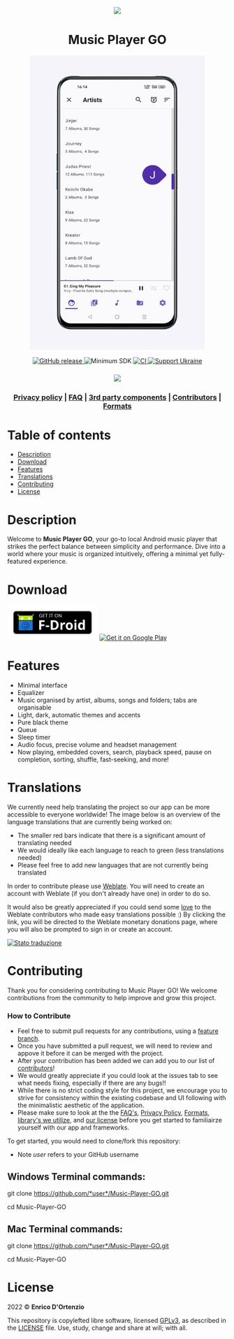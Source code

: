 <p align="center">
<img width="128" src="https://github.com/enricocid/Music-Player-GO/blob/main/fastlane/metadata/android/en-US/images/icon.png">
</p>

<h1 align="center">Music Player GO</h1>

<p align="center">
<img width="400" src="art16.gif">
</p>

<p align="center">
  <!-- Latest Release -->
    <a href="https://github.com/enricocid/Music-Player-GO/releases">
      <img alt="GitHub release"
      src="https://img.shields.io/static/v1?label=Tag&message=v4.4.23&color=58F5D1">
    </a>
   <!-- Minimum SDK -->
    <img alt="Minimum SDK" src="https://img.shields.io/static/v1?label=API&message=21&color=32B5ED">
     <!-- Android CI integration -->
    <a href="https://github.com/enricocid/Music-Player-GO/actions">
    <img alt="CI" src="https://github.com/enricocid/Music-Player-GO/workflows/Android%20CI/badge.svg">
    </a>
    <!-- Support Ukraine -->
    <a href="https://war.ukraine.ua/support-ukraine/">
    <img alt="Support Ukraine" src="https://img.shields.io/static/v1?label=Support Ukraine&message=now!&color=005BBB">
    </a>
</p>

  <h3 align="center">
  <a href="https://hosted.weblate.org/engage/music-player-go/">
    <img src="https://hosted.weblate.org/widgets/music-player-go/-/287x66-white.png" />
  </a>
  </h3>

  <h3 align="center">
  <a href="PRIVACY_POLICY.md">Privacy policy</a> |
  <a href="FAQ.md">FAQ</a> |
  <a href="LIBS.md">3rd party components</a> |
  <a href="CONTRIBUTORS.md">Contributors</a> |
  <a href="FORMATS.md">Formats</a>
  </h3>

  </h3>


# Table of contents

- [Description](#description)
- [Download](#download)
- [Features](#features)
- [Translations](#translations)
- [Contributing](#contributing)
- [License](#license)


# Description

Welcome to **Music Player GO**, your go-to local Android music player that strikes the perfect balance between simplicity and performance. Dive into a world where your music is organized intuitively, offering a minimal yet fully-featured experience.


# Download

[<img src="https://raw.githubusercontent.com/enricocid/fdroid-custom-badges/main/badge_get-it-on.png"
    alt="Get it on F-Droid"
    height="80">](https://f-droid.org/packages/com.iven.musicplayergo/)
[<img src="https://play.google.com/intl/en_us/badges/static/images/badges/en_badge_web_generic.png"
    alt="Get it on Google Play"
    height="80">](https://play.google.com/store/apps/details?id=com.iven.musicplayergo)
  
# Features

- Minimal interface
- Equalizer
- Music organised by artist, albums, songs and folders; tabs are organisable
- Light, dark, automatic themes and accents
- Pure black theme
- Queue
- Sleep timer
- Audio focus, precise volume and headset management
- Now playing, embedded covers, search, playback speed, pause on completion, sorting, shuffle, fast-seeking, and more!
 

# Translations

We currently need help translating the project so our app can be more accessible to everyone worldwide!
The image below is an overview of the language translations that are currently being worked on:
- The smaller red bars indicate that there is a significant amount of translating needed
- We would ideally like each language to reach to green (less translations needed)
- Please feel free to add new languages that are not currently being translated

In order to contribute please use [Weblate](https://hosted.weblate.org/engage/music-player-go/). 
You will need to create an account with Weblate (if you don't already have one) in order to do so.

It would also be greatly appreciated if you could send some [love](https://weblate.org/donate/new/) to the Weblate contributors who made easy translations possible :)
By clicking the link, you will be directed to the Weblate monetary donations page, where you will also be prompted to sign in or create an account.

<a href="https://hosted.weblate.org/engage/music-player-go/">
<img src="https://hosted.weblate.org/widgets/music-player-go/-/horizontal-auto.svg" alt="Stato traduzione" />
</a>

# Contributing

Thank you for considering contributing to Music Player GO! We welcome contributions from the community to help improve and grow this project.

### How to Contribute

* Feel free to submit pull requests for any contributions, using a [feature branch](https://www.atlassian.com/git/tutorials/comparing-workflows/feature-branch-workflow).
* Once you have submitted a pull request, we will need to review and appove it before it can be merged with the project.
* After your contribution has been added we can add you to our list of [contributors](CONTRIBUTORS.md)!
* We would greatly appreciate if you could look at the issues tab to see what needs fixing, especially if there are any bugs!!
* While there is no strict coding style for this project, we encourage you to strive for consistency within the existing codebase and UI following with the minimalistic aesthetic of the application.
* Please make sure to look at the the [FAQ's](FAQ.md), [Privacy Policy](PRIVACY_POLICY.md), [Formats](FORMATS.md), [library's we utilize](LIBS.md), and [our license](LICENSE.md) before you get started to familiairze yourself with our app and frameworks.


To get started, you would need to clone/fork this repository:
- Note *user* refers to your GitHub username

## Windows Terminal commands:

git clone https://github.com/*user*/Music-Player-GO.git

cd Music-Player-GO

## Mac Terminal commands:

git clone https://github.com/*user*/Music-Player-GO.git

cd Music-Player-GO

# License


2022 &copy; **Enrico D'Ortenzio**

This repository is copylefted libre software, licensed [GPLv3](https://www.gnu.org/licenses/#GPL), as described in the [LICENSE](LICENSE.md) file.
Use, study, change and share at will; with all.

